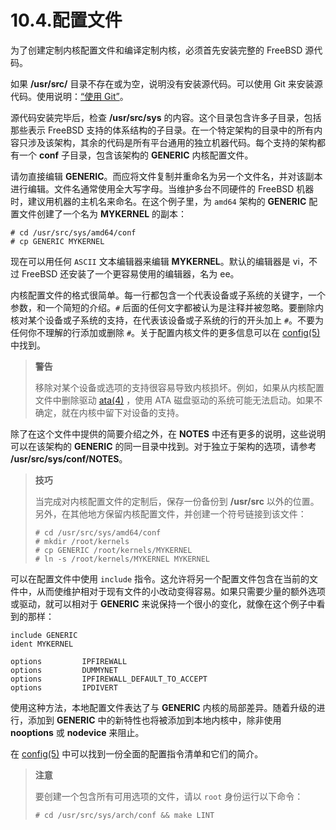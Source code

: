 # 10.4.配置文件

为了创建定制内核配置文件和编译定制内核，必须首先安装完整的 FreeBSD 源代码。

如果 **/usr/src/** 目录不存在或为空，说明没有安装源代码。可以使用 Git 来安装源代码。使用说明：[“使用 Git”](https://docs.freebsd.org/en/books/handbook/mirrors/index.html#git)。

源代码安装完毕后，检查 **/usr/src/sys** 的内容。这个目录包含许多子目录，包括那些表示 FreeBSD 支持的体系结构的子目录。在一个特定架构的目录中的所有内容只涉及该架构，其余的代码是所有平台通用的独立机器代码。每个支持的架构都有一个 **conf** 子目录，包含该架构的 **GENERIC** 内核配置文件。

请勿直接编辑 **GENERIC**。而应将文件复制并重命名为另一个文件名，并对该副本进行编辑。文件名通常使用全大写字母。当维护多台不同硬件的 FreeBSD 机器时，建议用机器的主机名来命名。在这个例子里，为 `amd64` 架构的 **GENERIC** 配置文件创建了一个名为 **MYKERNEL** 的副本：

```shell-session
# cd /usr/src/sys/amd64/conf
# cp GENERIC MYKERNEL
```

现在可以用任何 `ASCII` 文本编辑器来编辑 **MYKERNEL**。默认的编辑器是 vi，不过 FreeBSD 还安装了一个更容易使用的编辑器，名为 ee。

内核配置文件的格式很简单。每一行都包含一个代表设备或子系统的关键字，一个参数，和一个简短的介绍。`#` 后面的任何文字都被认为是注释并被忽略。要删除内核对某个设备或子系统的支持，在代表该设备或子系统的行的开头加上 `#`。不要为任何你不理解的行添加或删除 `#`。关于配置内核文件的更多信息可以在 [config(5)](https://man.freebsd.org/cgi/man.cgi?query=config&sektion=5&format=html) 中找到。

> **警告**
>
> 移除对某个设备或选项的支持很容易导致内核损坏。例如，如果从内核配置文件中删除驱动 [ata(4)](https://www.freebsd.org/cgi/man.cgi?query=ata&sektion=4&format=html) ，使用 ATA 磁盘驱动的系统可能无法启动。如果不确定，就在内核中留下对设备的支持。

除了在这个文件中提供的简要介绍之外，在 **NOTES** 中还有更多的说明，这些说明可以在该架构的 **GENERIC** 的同一目录中找到。对于独立于架构的选项，请参考 **/usr/src/sys/conf/NOTES**。

> **技巧**
>
> 当完成对内核配置文件的定制后，保存一份备份到 **/usr/src** 以外的位置。另外，在其他地方保留内核配置文件，并创建一个符号链接到该文件：
>
> ```shell-session
> # cd /usr/src/sys/amd64/conf
> # mkdir /root/kernels
> # cp GENERIC /root/kernels/MYKERNEL
> # ln -s /root/kernels/MYKERNEL MYKERNEL
> ```

可以在配置文件中使用 `include` 指令。这允许将另一个配置文件包含在当前的文件中，从而使维护相对于现有文件的小改动变得容易。如果只需要少量的额外选项或驱动，就可以相对于 **GENERIC** 来说保持一个很小的变化，就像在这个例子中看到的那样：

```shell-session
include GENERIC
ident MYKERNEL

options         IPFIREWALL
options         DUMMYNET
options         IPFIREWALL_DEFAULT_TO_ACCEPT
options         IPDIVERT
```

使用这种方法，本地配置文件表达了与 **GENERIC** 内核的局部差异。随着升级的进行，添加到 **GENERIC** 中的新特性也将被添加到本地内核中，除非使用 **nooptions** 或 **nodevice** 来阻止。

在 [config(5)](https://www.freebsd.org/cgi/man.cgi?query=config&sektion=5&format=html) 中可以找到一份全面的配置指令清单和它们的简介。

> **注意**
>
> 要创建一个包含所有可用选项的文件，请以 `root` 身份运行以下命令：
> ```shell-session
> # cd /usr/src/sys/arch/conf && make LINT
> ```
